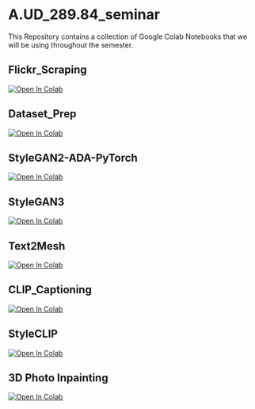 # A.UD_289.84_seminar

This Repository contains a collection of Google Colab Notebooks that we will be using throughout the semester. 

## Flickr_Scraping 
[![Open In Colab](https://colab.research.google.com/assets/colab-badge.svg)](https://colab.research.google.com/github/chrober24/A.UD_289.84_seminar/blob/main/Flickr_Scraping.ipynb)

## Dataset_Prep
[![Open In Colab](https://colab.research.google.com/assets/colab-badge.svg)](https://colab.research.google.com/github/chrober24/A.UD_289.84_seminar/blob/main/Dataset_Prep.ipynb)

## StyleGAN2-ADA-PyTorch
[![Open In Colab](https://colab.research.google.com/assets/colab-badge.svg)](https://colab.research.google.com/github/chrober24/A.UD_289.84_seminar/blob/main/SG2_ADA_PyTorch.ipynb)

## StyleGAN3
[![Open In Colab](https://colab.research.google.com/assets/colab-badge.svg)](https://colab.research.google.com/github/chrober24/A.UD_289.84_seminar/blob/main/stylegan3.ipynb)

## Text2Mesh
[![Open In Colab](https://colab.research.google.com/assets/colab-badge.svg)](https://colab.research.google.com/github/chrober24/A.UD_289.84_seminar/blob/main/text2mesh.ipynb)

## CLIP_Captioning
[![Open In Colab](https://colab.research.google.com/assets/colab-badge.svg)](https://colab.research.google.com/github/chrober24/A.UD_289.84_seminar/blob/main/CLIP_Captioning.ipynb)

## StyleCLIP
[![Open In Colab](https://colab.research.google.com/assets/colab-badge.svg)](https://colab.research.google.com/github/chrober24/A.UD_289.84_seminar/blob/main/StyleCLIP_playground_Custom.ipynb)

## 3D Photo Inpainting
[![Open In Colab](https://colab.research.google.com/assets/colab-badge.svg)](https://colab.research.google.com/github/chrober24/A.UD_289.84_seminar/blob/main/3D_Photo_Inpainting.ipynb)

